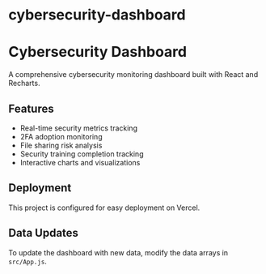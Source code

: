# cybersecurity-dashboard
# Cybersecurity Dashboard

A comprehensive cybersecurity monitoring dashboard built with React and Recharts.

## Features

- Real-time security metrics tracking
- 2FA adoption monitoring  
- File sharing risk analysis
- Security training completion tracking
- Interactive charts and visualizations

## Deployment

This project is configured for easy deployment on Vercel.

## Data Updates

To update the dashboard with new data, modify the data arrays in `src/App.js`.